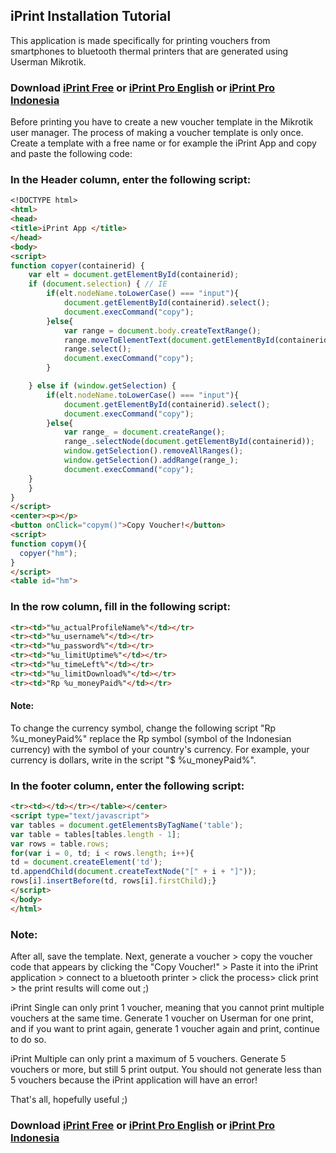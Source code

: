 ## iPrint Installation Tutorial

This application is made specifically for printing vouchers from smartphones to bluetooth thermal printers that are generated using Userman Mikrotik.

### Download [iPrint Free](https://play.google.com/store/apps/details?id=id.my.iwifi.iprint.free) or [iPrint Pro English](https://play.google.com/store/apps/details?id=id.my.iwifi.iprint.proen) or [iPrint Pro Indonesia](https://play.google.com/store/apps/details?id=id.my.iwifi.iprint.pro)

Before printing you have to create a new voucher template in the Mikrotik user manager. The process of making a voucher template is only once. Create a template with a free name or for example the iPrint App and copy and paste the following code:

### In the Header column, enter the following script:

```markdown
<!DOCTYPE html>
<html>
<head>
<title>iPrint App </title>
</head>
<body>
<script> 
function copyer(containerid) {
    var elt = document.getElementById(containerid);
    if (document.selection) { // IE
        if(elt.nodeName.toLowerCase() === "input"){
            document.getElementById(containerid).select();
            document.execCommand("copy");
        }else{
            var range = document.body.createTextRange();
            range.moveToElementText(document.getElementById(containerid));
            range.select();
            document.execCommand("copy");
        } 

    } else if (window.getSelection) {
        if(elt.nodeName.toLowerCase() === "input"){
            document.getElementById(containerid).select();
            document.execCommand("copy");
        }else{
            var range_ = document.createRange();
            range_.selectNode(document.getElementById(containerid));
            window.getSelection().removeAllRanges();
            window.getSelection().addRange(range_);
            document.execCommand("copy");
    }
    }
}
</script>
<center><p></p>
<button onClick="copym()">Copy Voucher!</button>
<script>
function copym(){
  copyer("hm");
}
</script>
<table id="hm">
```

### In the row column, fill in the following script:

```markdown
<tr><td>"%u_actualProfileName%"</td></tr>
<tr><td>"%u_username%"</td></tr>
<tr><td>"%u_password%"</td></tr>
<tr><td>"%u_limitUptime%"</td></tr>
<tr><td>"%u_timeLeft%"</td></tr>
<tr><td>"%u_limitDownload%"</td></tr>
<tr><td>"Rp %u_moneyPaid%"</td></tr>
```
#### Note:

To change the currency symbol, change the following script "Rp %u_moneyPaid%" replace the Rp symbol (symbol of the Indonesian currency) with the symbol of your country's currency. For example, your currency is dollars, write in the script "$ %u_moneyPaid%".

### In the footer column, enter the following script:

```markdown
<tr><td></td></tr></table></center>
<script type="text/javascript">
var tables = document.getElementsByTagName('table');
var table = tables[tables.length - 1];
var rows = table.rows;
for(var i = 0, td; i < rows.length; i++){
td = document.createElement('td');
td.appendChild(document.createTextNode("[" + i + "]"));
rows[i].insertBefore(td, rows[i].firstChild);}
</script>
</body>
</html>
```

### Note:

After all, save the template. Next, generate a voucher > copy the voucher code that appears by clicking the "Copy Voucher!" > Paste it into the iPrint application > connect to a bluetooth printer > click the process> click print > the print results will come out ;)

iPrint Single can only print 1 voucher, meaning that you cannot print multiple vouchers at the same time. Generate 1 voucher on Userman for one print, and if you want to print again, generate 1 voucher again and print, continue to do so.

iPrint Multiple can only print a maximum of 5 vouchers. Generate 5 vouchers or more, but still 5 print output. You should not generate less than 5 vouchers because the iPrint application will have an error!

That's all, hopefully useful ;)

### Download [iPrint Free](https://play.google.com/store/apps/details?id=id.my.iwifi.iprint.free) or [iPrint Pro English](https://play.google.com/store/apps/details?id=id.my.iwifi.iprint.proen) or [iPrint Pro Indonesia](https://play.google.com/store/apps/details?id=id.my.iwifi.iprint.pro)
